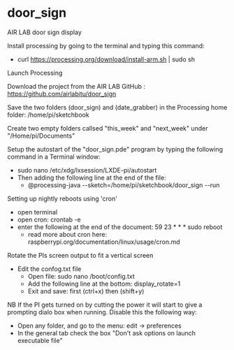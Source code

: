 # door_sign
AIR LAB door sign display


Install processing by going to the terminal and typing this command:
- curl https://processing.org/download/install-arm.sh | sudo sh

Launch Processing

Download the project from the AIR LAB GitHub : https://github.com/airlabitu/door_sign

Save the two folders (door_sign) and (date_grabber) in the Processing home folder: /home/pi/sketchbook

Create two empty folders callsed "this_week" and "next_week" under "/Home/pi/Documents"

Setup the autostart of the "door_sign.pde" program by typing the following command in a Terminal window:
- sudo nano /etc/xdg/lxsession/LXDE-pi/autostart
- Then adding the following line at the end of the file:
	- @processing-java --sketch=/home/pi/sketchbook/door_sign --run

Setting up nightly reboots using 'cron'
- open terminal
- open cron: crontab -e
- enter the following at the end of the document: 59 23 * * * sudo reboot
	- read more about cron here: raspberrypi.org/documentation/linux/usage/cron.md 

Rotate the PIs screen output to fit a vertical screen
- Edit the confog.txt file
	- Open file: sudo nano /boot/config.txt
	- Add the following line at the bottom: display_rotate=1
	- Exit and save: first (ctrl+x) then (shift+y)

NB
If the PI gets turned on by cutting the power it will start to give a prompting dialo box when
running. Disable this the following way:
- Open any folder, and go to the menu: edit -> preferences
- In the general tab check the box "Don't ask options on launch executable file"
